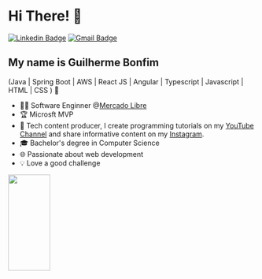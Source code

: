 <h1>Hi There! 👋</h1>

[![Linkedin Badge](https://img.shields.io/badge/-LinkedIn-0A66C2?style=flat-square&logo=Linkedin&logoColor=white&link=https://www.linkedin.com/in/oguibonfim/)](https://www.linkedin.com/in/oguibonfim/)
[![Gmail Badge](https://img.shields.io/badge/-6onf1mtech@gmail.com-0A66C2?style=flat-square&logo=Gmail&logoColor=white&link=mailto:6onf1mtech@gmail.com)](mailto:6onf1mtech@gmail.com)

## My name is Guilherme Bonfim
(Java | Spring Boot | AWS | React JS | Angular | Typescript | Javascript | HTML | CSS ) 🚀
- 👩‍💻 Software Enginner @[Mercado Libre](https://www.mercadolivre.com.br/)
- 🏆 Microsft MVP
- 🎥 Tech content producer, I create programming tutorials on my [YouTube Channel](https://www.youtube.com/@kipperdev) and share informative content on my [Instagram](https://www.instagram.com/kipper.dev/).
- 🎓 Bachelor's degree in Computer Science
- 🌐 Passionate about web development
- 💡 Love a good challenge

<div align="left">
  
  <img width="41%" height="195px" src="https://github-readme-stats.vercel.app/api/top-langs/?username=Fernanda-Kipper&layout=compact&hide_border=true&title_color=8f00ff&text_color=ffffff&bg_color=0d1117" />
  
</div>


